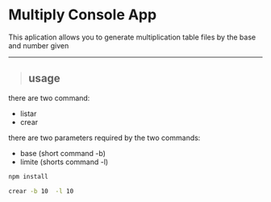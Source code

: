 # Multiply Console App

This aplication allows you to generate  multiplication table files by the base and number given

------------

>## usage 
there are two command: 

  - listar
  - crear

there are two parameters required by the two commands:

 - base (short command -b) 
 - limite (shorts command -l)

```bash
npm install

crear -b 10  -l 10
```



